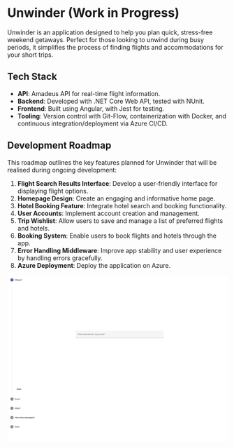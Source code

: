 # Unwinder (Work in Progress)

Unwinder is an application designed to help you plan quick, stress-free weekend getaways. Perfect for those looking to unwind during busy periods, it simplifies the process of finding flights and accommodations for your short trips.

## Tech Stack

- **API**: Amadeus API for real-time flight information.
- **Backend**: Developed with .NET Core Web API, tested with NUnit.
- **Frontend**: Built using Angular, with Jest for testing.
- **Tooling**: Version control with Git-Flow, containerization with Docker, and continuous integration/deployment via Azure CI/CD.

## Development Roadmap

This roadmap outlines the key features planned for Unwinder that will be realised during ongoing development:

1. **Flight Search Results Interface**: Develop a user-friendly interface for displaying flight options.
2. **Homepage Design**: Create an engaging and informative home page.
3. **Hotel Booking Feature**: Integrate hotel search and booking functionality.
4. **User Accounts**: Implement account creation and management.
5. **Trip Wishlist**: Allow users to save and manage a list of preferred flights and hotels.
6. **Booking System**: Enable users to book flights and hotels through the app.
7. **Error Handling Middleware**: Improve app stability and user experience by handling errors gracefully.
8. **Azure Deployment**: Deploy the application on Azure.

![](./docs/gifs/flight-search.gif)
